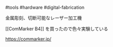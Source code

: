 #tools #hardware #digital-fabrication 

金属彫刻、切断可能なレーザー加工機

[[ComMarker B4]] を買ったので色々実験している

https://commarker.jp/